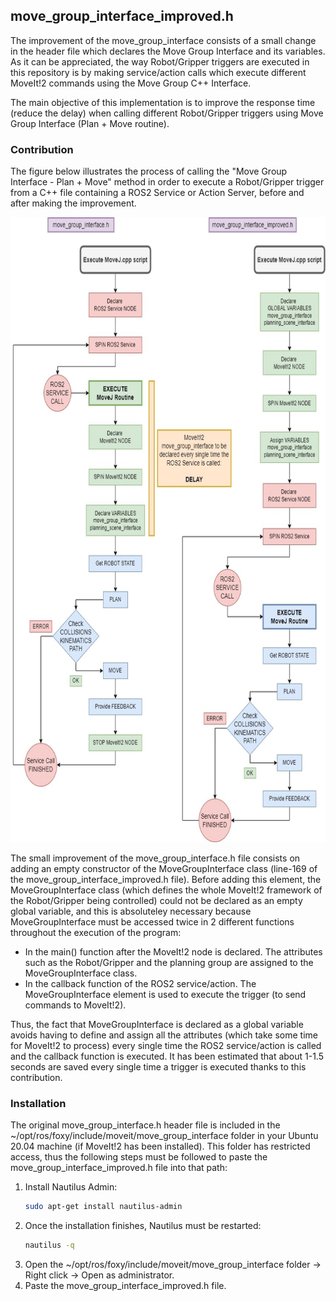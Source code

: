 ## move_group_interface_improved.h

The improvement of the move_group_interface consists of a small change in the header file which declares the Move Group Interface and its variables. As it can be appreciated, the way Robot/Gripper triggers are executed in this repository is by making service/action calls which execute different MoveIt!2 commands using the Move Group C++ Interface.

The main objective of this implementation is to improve the response time (reduce the delay) when calling different Robot/Gripper triggers using Move Group Interface (Plan + Move routine).

### Contribution

The figure below illustrates the process of calling the "Move Group Interface - Plan + Move" method in order to execute a Robot/Gripper trigger from a C++ file containing a ROS2 Service or Action Server, before and after making the improvement.

<div align="center">
    <a>
        <img src="MGIdiagram.jpg" width="676" height="1000">
    </a>
</div>

The small improvement of the move_group_interface.h file consists on adding an empty constructor of the MoveGroupInterface class (line-169 of the move_group_interface_improved.h file). Before adding this element, the MoveGroupInterface class (which defines the whole MoveIt!2 framework of the Robot/Gripper being controlled) could not be declared as an empty global variable, and this is absoluteley necessary because MoveGroupInterface must be accessed twice in 2 different functions throughout the execution of the program:
- In the main() function after the MoveIt!2 node is declared. The attributes such as the Robot/Gripper and the planning group are assigned to the MoveGroupInterface class.  
- In the callback function of the ROS2 service/action. The MoveGroupInterface element is used to execute the trigger (to send commands to MoveIt!2).

Thus, the fact that MoveGroupInterface is declared as a global variable avoids having to define and assign all the attributes (which take some time for MoveIt!2 to process) every single time the ROS2 service/action is called and the callback function is executed. It has been estimated that about 1-1.5 seconds are saved every single time a trigger is executed thanks to this contribution.

### Installation

The original move_group_interface.h header file is included in the ~/opt/ros/foxy/include/moveit/move_group_interface folder in your Ubuntu 20.04 machine (if MoveIt!2 has been installed). This folder has restricted access, thus the following steps must be followed to paste the move_group_interface_improved.h file into that path:
1. Install Nautilus Admin:
    ```sh
    sudo apt-get install nautilus-admin
    ```
2. Once the installation finishes, Nautilus must be restarted:
    ```sh
    nautilus -q
    ```
3. Open the ~/opt/ros/foxy/include/moveit/move_group_interface folder -> Right click -> Open as administrator.
4. Paste the move_group_interface_improved.h file.